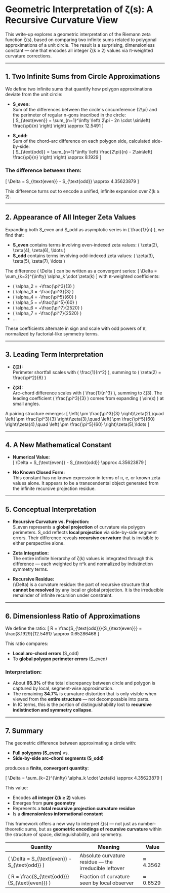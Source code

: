 # Geometric Interpretation of ζ(s): A Recursive Curvature View

This write-up explores a geometric interpretation of the Riemann zeta function ζ(s), based on comparing two infinite sums related to polygonal approximations of a unit circle. The result is a surprising, dimensionless constant — one that encodes all integer ζ(k ≥ 2) values via π-weighted curvature corrections.

---

## 1. Two Infinite Sums from Circle Approximations

We define two infinite sums that quantify how polygon approximations deviate from the unit circle:

- **S_even:**  
  Sum of the differences between the circle's circumference \(2\pi\) and the perimeter of regular n-gons inscribed in the circle:  
  \[
  S_{\text{even}} = \sum_{n=1}^\infty \left( 2\pi - 2n \cdot \sin\left( \frac{\pi}{n} \right) \right) \approx 12.5491
  \]

- **S_odd:**  
  Sum of the chord–arc difference on each polygon side, calculated side-by-side:  
  \[
  S_{\text{odd}} = \sum_{n=1}^\infty \left( \frac{2\pi}{n} - 2\sin\left( \frac{\pi}{n} \right) \right) \approx 8.1929
  \]

### The difference between them:

\[
\Delta = S_{\text{even}} - S_{\text{odd}} \approx 4.35623879
\]

This difference turns out to encode a unified, infinite expansion over ζ(k ≥ 2).

---

## 2. Appearance of All Integer Zeta Values

Expanding both S_even and S_odd as asymptotic series in \( \frac{1}{n} \), we find that:

- **S_even** contains terms involving even-indexed zeta values: \( \zeta(2), \zeta(4), \zeta(6), \ldots \)
- **S_odd** contains terms involving odd-indexed zeta values: \( \zeta(3), \zeta(5), \zeta(7), \ldots \)

The difference \( \Delta \) can be written as a convergent series:
\[
\Delta = \sum_{k=2}^{\infty} \alpha_k \cdot \zeta(k)
\]
with π-weighted coefficients:

- \( \alpha_2 = +\frac{\pi^3}{3} \)
- \( \alpha_3 = -\frac{\pi^3}{3} \)
- \( \alpha_4 = -\frac{\pi^5}{60} \)
- \( \alpha_5 = +\frac{\pi^5}{60} \)
- \( \alpha_6 = +\frac{\pi^7}{2520} \)
- \( \alpha_7 = -\frac{\pi^7}{2520} \)
- …

These coefficients alternate in sign and scale with odd powers of π, normalized by factorial-like symmetry terms.

---

## 3. Leading Term Interpretation

- **ζ(2):**  
  Perimeter shortfall scales with \( \frac{1}{n^2} \), summing to \( \zeta(2) = \frac{\pi^2}{6} \)

- **ζ(3):**  
  Arc–chord difference scales with \( \frac{1}{n^3} \), summing to ζ(3). The leading coefficient \( \frac{\pi^3}{3} \) comes from expanding \( \sin(x) \) at small angles.

A pairing structure emerges:
\[
\left( \pm \frac{\pi^3}{3} \right)\zeta(2),\quad
\left( \pm \frac{\pi^3}{3} \right)\zeta(3),\quad
\left( \pm \frac{\pi^5}{60} \right)\zeta(4),\quad
\left( \pm \frac{\pi^5}{60} \right)\zeta(5),\ldots
\]

---

## 4. A New Mathematical Constant

- **Numerical Value:**  
  \[
  \Delta = S_{\text{even}} - S_{\text{odd}} \approx 4.35623879
  \]

- **No Known Closed Form:**  
  This constant has no known expression in terms of π, e, or known zeta values alone. It appears to be a transcendental object generated from the infinite recursive projection residue.

---

## 5. Conceptual Interpretation

- **Recursive Curvature vs. Projection:**  
  S_even represents a **global projection** of curvature via polygon perimeters. S_odd reflects **local projection** via side-by-side segment errors. Their difference reveals **recursive curvature** that is invisible to either perspective alone.

- **Zeta Integration:**  
  The entire infinite hierarchy of ζ(k) values is integrated through this difference — each weighted by π^k and normalized by indistinction symmetry terms.

- **Recursive Residue:**  
  \(\Delta\) is a curvature residue: the part of recursive structure that **cannot be resolved** by any local or global projection. It is the irreducible remainder of infinite recursion under constraint.

---

## 6. Dimensionless Ratio of Approximations

We define the ratio:
\[
R = \frac{S_{\text{odd}}}{S_{\text{even}}} = \frac{8.1929}{12.5491} \approx 0.65286468
\]

This ratio compares:
- **Local arc–chord errors** (S_odd)
- To **global polygon perimeter errors** (S_even)

### Interpretation:
- About **65.3%** of the total discrepancy between circle and polygon is captured by local, segment-wise approximation.
- The remaining **34.7%** is curvature distortion that is only visible when viewed from the **entire structure** — not decomposable into parts.
- In IC terms, this is the portion of distinguishability lost to **recursive indistinction and symmetry collapse**.

---

## 7. Summary

The geometric difference between approximating a circle with:
- **Full polygons (S_even)** vs.
- **Side-by-side arc–chord segments (S_odd)**

produces a **finite, convergent quantity**:

\[
\Delta = \sum_{k=2}^{\infty} \alpha_k \cdot \zeta(k) \approx 4.35623879
\]

This value:
- Encodes **all integer ζ(k ≥ 2)** values
- Emerges from **pure geometry**
- Represents a **total recursive projection curvature residue**
- Is a **dimensionless informational constant**

This framework offers a new way to interpret ζ(s) — not just as number-theoretic sums, but as **geometric encodings of recursive curvature** within the structure of space, distinguishability, and symmetry.

| Quantity                           | Meaning                                               | Value     |
|------------------------------------|--------------------------------------------------------|-----------|
| \( \Delta = S_{\text{even}} - S_{\text{odd}} \) | Absolute curvature residue — the irreducible leftover | ≈ 4.3562  |
| \( R = \frac{S_{\text{odd}}}{S_{\text{even}}} \) | Fraction of curvature seen by local observer           | ≈ 0.6529  |

